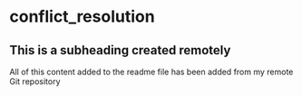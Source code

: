 # conflict_resolution

## This is a subheading created remotely

All of this content added to the readme file has been added from my remote Git repository
